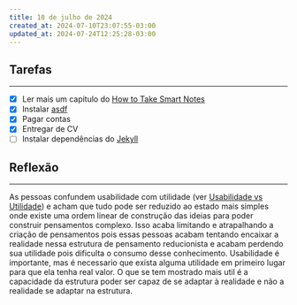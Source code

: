 ```yaml
---
title: 10 de julho de 2024
created_at: 2024-07-10T23:07:55-03:00
updated_at: 2024-07-24T12:25:28-03:00
---
```

## Tarefas
---
- [X] Ler mais um capitulo do [How to Take Smart Notes](_draft/2024/07/2024-07-03-How_to_Take_Smart_Notes.md)
- [x] Instalar [asdf](_draft/2024/07/2024-07-10-asdf.md)
- [x] Pagar contas
- [x] Entregar de CV
- [ ] Instalar dependências do [Jekyll](_insight/2024/07/2024-07-10-Jekyll.md)

##  Reflexão
---
As pessoas confundem usabilidade com utilidade (ver [Usabilidade vs Utilidade](../sementes/2024/07/2024-07-10-Usabilidade_vs_Utilidade.md)) e acham que tudo pode ser reduzido ao estado mais simples onde existe uma ordem linear de construção das ideias para poder construir pensamentos complexo. Isso acaba limitando e atrapalhando a criação de pensamentos pois essas pessoas acabam tentando encaixar a realidade nessa estrutura de pensamento reducionista e acabam perdendo sua utilidade pois dificulta o consumo desse conhecimento. Usabilidade é importante, mas é necessario que exista alguma utilidade em primeiro lugar para que ela tenha real valor. O que se tem mostrado mais util é a capacidade da estrutura poder ser capaz de se adaptar à realidade e não a realidade se adaptar na estrutura. 
